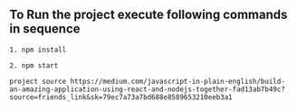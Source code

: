 ## To Run the project execute following commands in sequence

    1. npm install

    2. npm start

    project source https://medium.com/javascript-in-plain-english/build-an-amazing-application-using-react-and-nodejs-together-fad13ab7b49c?source=friends_link&sk=79ec7a73a7bd688e8589653210eeb3a1